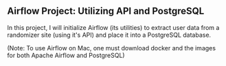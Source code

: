 ## Airflow Project: Utilizing API and PostgreSQL

In this project, I will initialize Airflow (its utilities) to extract user data from a randomizer site (using it's API) and place it into a PostgreSQL database.

(Note: To use Airflow on Mac, one must download docker and the images for both Apache Airflow and PostgreSQL)



